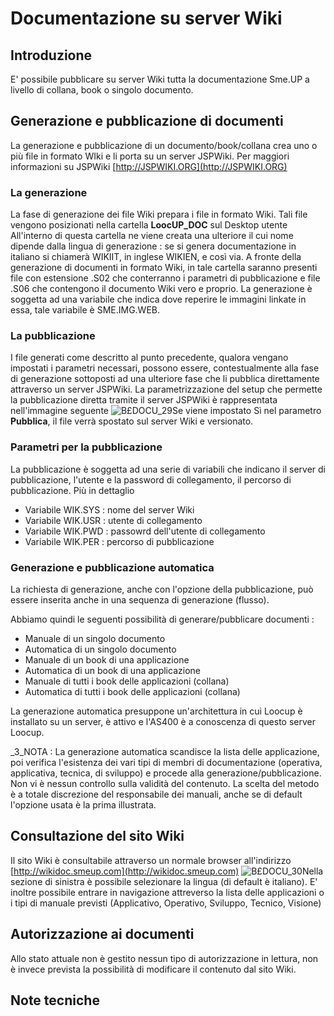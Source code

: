 # Documentazione su server Wiki
## Introduzione
E' possibile pubblicare su server Wiki tutta la documentazione Sme.UP a livello di collana, book o singolo documento.

## Generazione e pubblicazione di documenti
La generazione e pubblicazione di un documento/book/collana crea uno o più file in formato WIki e li porta su un server JSPWiki.
Per maggiori informazioni su JSPWiki
[http://JSPWIKI.ORG](http://JSPWIKI.ORG)
### La generazione
La fase di generazione dei file Wiki prepara i file in formato Wiki.
Tali file vengono posizionati nella cartella **LoocUP_DOC** sul Desktop utente All'interno di questa cartella ne viene creata una ulteriore il cui nome dipende dalla lingua di generazione :  se si genera documentazione in italiano si chiamerà WIKIIT, in inglese WIKIEN, e così via.
A fronte della generazione di documenti in formato Wiki, in tale cartella saranno presenti file con estensione .S02 che conterranno i parametri di pubblicazione e file .S06 che contengono il documento Wiki vero e proprio.
La generazione è soggetta ad una variabile che indica dove reperire le immagini linkate in essa, tale variabile è SME.IMG.WEB.
### La pubblicazione
I file generati come descritto al punto precedente, qualora vengano impostati i parametri necessari, possono essere, contestualmente alla fase di generazione sottoposti ad una ulteriore fase che li pubblica direttamente attraverso un server JSPWiki.
La parametrizzazione del setup che permette la pubblicazione diretta tramite il server JSPWiki è rappresentata nell'immagine seguente
![B£DOCU_29](http://localhost:3000/immagini/B£DOCU_16/BXDOCU_29.png)Se viene impostato Sì nel parametro **Pubblica**, il file verrà spostato sul server Wiki e versionato.
### Parametri per la pubblicazione
La pubblicazione è soggetta ad una serie di variabili che indicano il server di pubblicazione, l'utente e la password di collegamento, il percorso di pubblicazione. Più in dettaglio

- Variabile WIK.SYS :  nome del server Wiki
- Variabile WIK.USR :  utente di collegamento
- Variabile WIK.PWD :  passowrd dell'utente di collegamento
- Variabile WIK.PER :  percorso di pubblicazione

### Generazione e pubblicazione automatica
La richiesta di generazione, anche con l'opzione della pubblicazione, può essere inserita anche in una sequenza di generazione (flusso).

Abbiamo quindi le seguenti possibilità di generare/pubblicare documenti : 

- Manuale di un singolo documento
- Automatica di un singolo documento
- Manuale di un book di una applicazione
- Automatica di un book di una applicazione
- Manuale di tutti i book delle applicazioni (collana)
- Automatica di tutti i book delle applicazioni (collana)


La generazione automatica presuppone un'architettura in cui Loocup è installato su un server, è attivo e l'AS400 è a conoscenza di questo server Loocup.

_3_NOTA :  La generazione automatica scandisce la lista delle applicazione, poi verifica l'esistenza dei  vari tipi di membri di documentazione (operativa, applicativa, tecnica, di sviluppo) e procede alla generazione/pubblicazione. Non vi è nessun controllo sulla validità del contenuto.  La scelta del metodo è a totale discrezione del responsabile dei manuali, anche se di default l'opzione usata è la prima illustrata.

## Consultazione del sito Wiki
Il sito Wiki è consultabile attraverso un normale browser all'indirizzo
[http://wikidoc.smeup.com](http://wikidoc.smeup.com)
![B£DOCU_30](http://localhost:3000/immagini/B£DOCU_16/BXDOCU_30.png)Nella sezione di sinistra è possibile selezionare la lingua (di default è italiano).
E' inoltre possibile entrare in navigazione attreverso la lista delle applicazioni o i tipi di manuale previsti (Applicativo, Operativo, Sviluppo, Tecnico, Visione)

## Autorizzazione ai documenti
Allo stato attuale non è gestito nessun tipo di autorizzazione in lettura, non è invece prevista la possibilità di modificare il contenuto dal sito Wiki.

## Note tecniche
